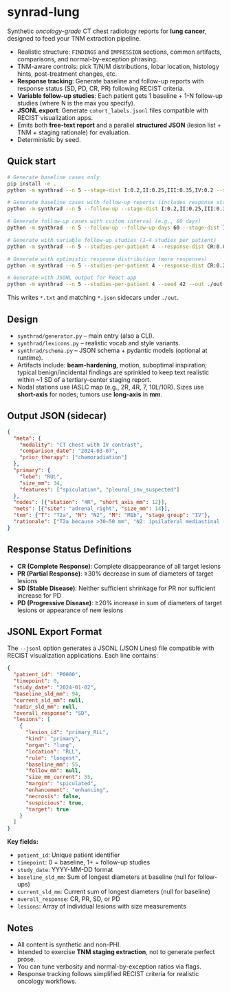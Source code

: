 # synrad-lung

Synthetic *oncology-grade* CT chest radiology reports for **lung cancer**, designed to feed your TNM extraction pipeline.

- Realistic structure: `FINDINGS` and `IMPRESSION` sections, common artifacts, comparisons, and normal-by-exception phrasing.
- TNM-aware controls: pick T/N/M distributions, lobar location, histology hints, post-treatment changes, etc.
- **Response tracking**: Generate baseline and follow-up reports with response status (SD, PD, CR, PR) following RECIST criteria.
- **Variable follow-up studies**: Each patient gets 1 baseline + 1-N follow-up studies (where N is the max you specify).
- **JSONL export**: Generate `cohort_labels.jsonl` files compatible with RECIST visualization apps.
- Emits both **free-text report** and a parallel **structured JSON** (lesion list + TNM + staging rationale) for evaluation.
- Deterministic by seed.

## Quick start

```bash
# Generate baseline cases only
pip install -e .
python -m synthrad --n 5 --stage-dist I:0.2,II:0.25,III:0.35,IV:0.2 --seed 7 --out ./out

# Generate baseline cases with follow-up reports (includes response status)
python -m synthrad --n 5 --follow-up --stage-dist I:0.2,II:0.25,III:0.35,IV:0.2 --seed 7 --out ./out

# Generate follow-up cases with custom interval (e.g., 60 days)
python -m synthrad --n 5 --follow-up --follow-up-days 60 --stage-dist I:0.2,II:0.25,III:0.35,IV:0.2 --seed 7 --out ./out

# Generate with variable follow-up studies (1-4 studies per patient)
python -m synthrad --n 5 --studies-per-patient 4 --response-dist CR:0.05,PR:0.2,SD:0.3,PD:0.45 --seed 7 --out ./out

# Generate with optimistic response distribution (more responses)
python -m synthrad --n 5 --studies-per-patient 4 --response-dist CR:0.2,PR:0.4,SD:0.3,PD:0.1 --seed 7 --out ./out

# Generate with JSONL output for React app
python -m synthrad --n 5 --studies-per-patient 4 --seed 42 --out ./out --jsonl cohort_labels.jsonl
```

This writes `*.txt` and matching `*.json` sidecars under `./out`.

## Design

- `synthrad/generator.py` – main entry (also a CLI).
- `synthrad/lexicons.py` – realistic vocab and style variants.
- `synthrad/schema.py` – JSON schema + pydantic models (optional at runtime).
- Artifacts include: **beam-hardening**, motion, suboptimal inspiration; typical benign/incidental findings are sprinkled to keep text realistic within ~1 SD of a tertiary-center staging report.
- Nodal stations use IASLC map (e.g., 2R, 4R, 7, 10L/10R). Sizes use **short-axis** for nodes; tumors use **long-axis** in **mm**.

## Output JSON (sidecar)

```json
{
  "meta": {
    "modality": "CT chest with IV contrast",
    "comparison_date": "2024-03-07",
    "prior_therapy": ["chemoradiation"]
  },
  "primary": {
    "lobe": "RUL",
    "size_mm": 34,
    "features": ["spiculation", "pleural_inv_suspected"]
  },
  "nodes": [{"station": "4R", "short_axis_mm": 12}],
  "mets": [{"site": "adrenal_right", "size_mm": 14}],
  "tnm": {"T": "T2a", "N": "N2", "M": "M1b", "stage_group": "IV"},
  "rationale": ["T2a because >30–50 mm", "N2: ipsilateral mediastinal (4R) >10 mm", "M1b: single extrathoracic metastasis"]
}
```

## Response Status Definitions

- **CR (Complete Response)**: Complete disappearance of all target lesions
- **PR (Partial Response)**: ≥30% decrease in sum of diameters of target lesions
- **SD (Stable Disease)**: Neither sufficient shrinkage for PR nor sufficient increase for PD
- **PD (Progressive Disease)**: ≥20% increase in sum of diameters of target lesions or appearance of new lesions

## JSONL Export Format

The `--jsonl` option generates a JSONL (JSON Lines) file compatible with RECIST visualization applications. Each line contains:

```json
{
  "patient_id": "P0000",
  "timepoint": 0,
  "study_date": "2024-01-02",
  "baseline_sld_mm": 94,
  "current_sld_mm": null,
  "nadir_sld_mm": null,
  "overall_response": "SD",
  "lesions": [
    {
      "lesion_id": "primary_RLL",
      "kind": "primary",
      "organ": "lung",
      "location": "RLL",
      "rule": "longest",
      "baseline_mm": 55,
      "follow_mm": null,
      "size_mm_current": 55,
      "margin": "spiculated",
      "enhancement": "enhancing",
      "necrosis": false,
      "suspicious": true,
      "target": true
    }
  ]
}
```

**Key fields:**
- `patient_id`: Unique patient identifier
- `timepoint`: 0 = baseline, 1+ = follow-up studies
- `study_date`: YYYY-MM-DD format
- `baseline_sld_mm`: Sum of longest diameters at baseline (null for follow-ups)
- `current_sld_mm`: Current sum of longest diameters (null for baseline)
- `overall_response`: CR, PR, SD, or PD
- `lesions`: Array of individual lesions with size measurements

## Notes

- All content is synthetic and non-PHI.
- Intended to exercise **TNM staging extraction**, not to generate perfect prose.
- You can tune verbosity and normal-by-exception ratios via flags.
- Response tracking follows simplified RECIST criteria for realistic oncology workflows.

